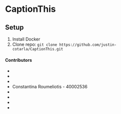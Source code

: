 # CaptionThis

## Setup
1. Install Docker
2. Clone repo: ```git clone https://github.com/justin-cotarla/CaptionThis.git```

#### Contributors
* 
* 
* 
* Constantina Roumeliotis - 40002536
* 
* 
* 
* 